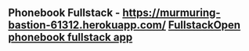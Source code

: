 ## Phonebook Fullstack - https://murmuring-bastion-61312.herokuapp.com/ [FullstackOpen phonebook fullstack app](https://murmuring-bastion-61312.herokuapp.com/)